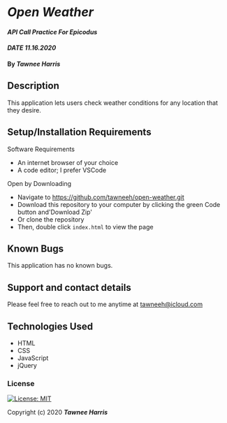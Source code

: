 # _Open Weather_

#### _API Call Practice For Epicodus_ 
#### _DATE 11.16.2020_

#### By _**Tawnee Harris**_

## Description

This application lets users check weather conditions for any location that they desire.

## Setup/Installation Requirements

Software Requirements
* An internet browser of your choice
* A code editor; I prefer VSCode

Open by Downloading
* Navigate to <https://github.com/tawneeh/open-weather.git>
* Download this repository to your computer by clicking the green Code button and'Download Zip'
* Or clone the repository
* Then, double click `index.html` to view the page

## Known Bugs

This application has no known bugs. 

## Support and contact details

Please feel free to reach out to me anytime at <tawneeh@icloud.com>

## Technologies Used

* HTML
* CSS
* JavaScript
* jQuery

### License

[![License: MIT](https://img.shields.io/badge/License-MIT-yellow.svg)](https://opensource.org/licenses/MIT)

Copyright (c) 2020 **_Tawnee Harris_**